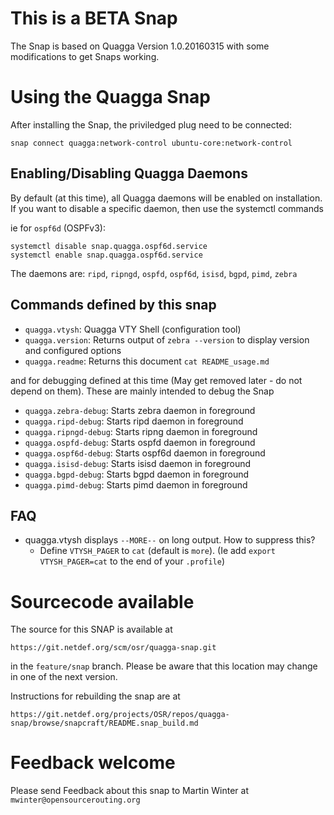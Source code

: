 This is a BETA Snap
===================

The Snap is based on Quagga Version 1.0.20160315 with some modifications
to get Snaps working.

Using the Quagga Snap
=====================

After installing the Snap, the priviledged plug need to be connected:

    snap connect quagga:network-control ubuntu-core:network-control

Enabling/Disabling Quagga Daemons
---------------------------------

By default (at this time), all Quagga daemons will be enabled on 
installation. If you want to disable a specific daemon, then use 
the systemctl commands

ie for `ospf6d` (OSPFv3):

    systemctl disable snap.quagga.ospf6d.service
    systemctl enable snap.quagga.ospf6d.service

The daemons are: `ripd`, `ripngd`, `ospfd`, `ospf6d`, `isisd`, `bgpd`, 
`pimd`, `zebra`

Commands defined by this snap
-----------------------------

- `quagga.vtysh`:
	Quagga VTY Shell (configuration tool)
- `quagga.version`:
	Returns output of `zebra --version` to display version and configured 
	options
- `quagga.readme`:
	Returns this document `cat README_usage.md`

and for debugging defined at this time (May get removed later - do not 
depend on them). These are mainly intended to debug the Snap

- `quagga.zebra-debug`:
	Starts zebra daemon in foreground
- `quagga.ripd-debug`:
	Starts ripd daemon in foreground
- `quagga.ripngd-debug`:
	Starts ripng daemon in foreground
- `quagga.ospfd-debug`:
	Starts ospfd daemon in foreground
- `quagga.ospf6d-debug`:
	Starts ospf6d daemon in foreground
- `quagga.isisd-debug`:
	Starts isisd daemon in foreground
- `quagga.bgpd-debug`:
	Starts bgpd daemon in foreground
- `quagga.pimd-debug`:
	Starts pimd daemon in foreground

FAQ
---
- quagga.vtysh displays `--MORE--` on long output. How to suppress this?
    - Define `VTYSH_PAGER` to `cat` (default is `more`). (Ie add 
      `export VTYSH_PAGER=cat` to the end of your `.profile`)

Sourcecode available
====================

The source for this SNAP is available at

    https://git.netdef.org/scm/osr/quagga-snap.git

in the `feature/snap` branch. Please be aware that this location may
change in one of the next version.

Instructions for rebuilding the snap are at

    https://git.netdef.org/projects/OSR/repos/quagga-snap/browse/snapcraft/README.snap_build.md

Feedback welcome
================

Please send Feedback about this snap to Martin Winter at 
`mwinter@opensourcerouting.org`

